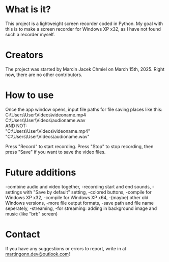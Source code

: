 # What is it?
This project is a lightweight screen recorder coded in Python. My goal with this is to make a screen recorder for Windows XP x32, as I have not found such a recorder myself.
# Creators
The project was started by Marcin Jacek Chmiel on March 15th, 2025. Right now, there are no other contributors.
# How to use
Once the app window opens, input file paths for file saving places like this:
<br>C:\Users\User\Videos\videoname.mp4
<br>C:\Users\User\Videos\audioname.wav</br>
AND NOT:
<br>"C:\Users\User\Videos\videoname.mp4"
<br>"C:\Users\User\Videos\audioname.wav"</br>

Press "Record" to start recording. Press "Stop" to stop recording, then press "Save" if you want to save the video files.
# Future additions
-combine audio and video together,
-recording start and end sounds,
-settings with "Save by default" setting,
-colored buttons,
-compile for Windows XP x32,
-compile for Windows XP x64,
-(maybe) other old Windows versions,
-more file output formats,
-save path and file name seperately,
-streaming,
-for streaming: adding in background image and music (like "brb" screen)

# Contact

If you have any suggestions or errors to report, write in at martingonn.dev@outlook.com!
